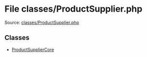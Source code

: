 File classes/ProductSupplier.php
=========

Source: [classes/ProductSupplier.php](https://github.com/PrestaShop/PrestaShop/blob/1.5.0.2/classes/ProductSupplier.php)


Classes
-------

* [ProductSupplierCore](class.ProductSupplierCore.md)

